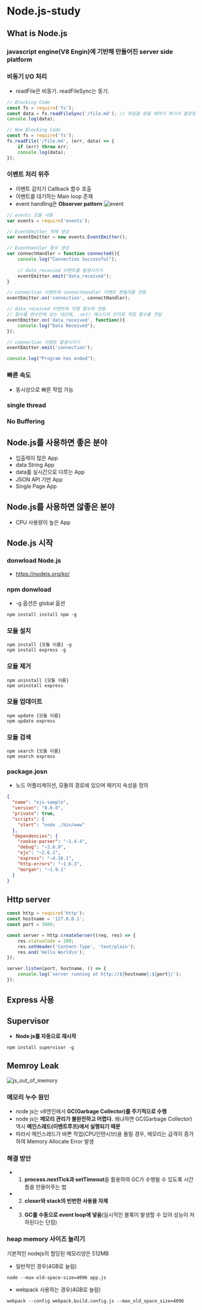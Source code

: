 # Node.js-study

## What is Node.js
### javascript engine(V8 Engin)에 기반해 만들어진 server side platform
### 비동기 I/O 처리
- readFile은 비동기. readFileSync는 동기.
```js
// Blocking Code
const fs = require('fs');
const data = fs.readFileSync('/file.md'); // 파일을 읽을 때까지 여기서 블로킹 됩니다.
console.log(data);
```

```js
// Noe Blocking Code
const fs = require('fs');
fs.readFile('/file.md', (err, data) => {
    if (err) throw err;
    console.log(data);
});
```

### 이벤트 처리 위주
- 이벤트 감지기 Callback 함수 호출
- 이벤트를 대기하는 Main loop 존재
- event handling은 **Observer pattern**
![event](https://user-images.githubusercontent.com/32935365/69825899-3f7e0e00-1254-11ea-9bf5-ba3908782efb.PNG)  

```js
// events 모듈 사용
var events = require('events');

// EventEmitter 객체 생성
var eventEmitter = new events.EventEmitter();

// EventHandler 함수 생성
var connectHandler = function connected(){
    console.log("Connection Successful");
    
    // data_recevied 이벤트를 발생시키기
    eventEmitter.emit("data_received");
}

// connection 이벤트와 connectHandler 이벤트 핸들러를 연동
eventEmitter.on('connection', connectHandler);

// data_received 이벤트와 익명 함수와 연동
// 함수를 변수안에 담는 대신에, .on() 메소드의 인자로 직접 함수를 전달
eventEmitter.on('data_received', function(){
    console.log("Data Received");
});

// connection 이벤트 발생시키기
eventEmitter.emit('connection');

console.log("Program has ended");
```


### 빠른 속도
- 동시성으로 빠른 작업 가능

### single thread

### No Buffering

## Node.js를 사용하면 좋은 분야
- 입출력이 많은 App
- data String App
- data를 실시간으로 다루는 App
- JSON API 기반 App
- Single Page App

##  Node.js를 사용하면 않좋은 분야
- CPU 사용량이 높은 App

## Node.js 시작
### donwload Node.js
 - https://nodejs.org/ko/
  
### npm donwload
- -g 옵션은 global 옵션
```
npm install install npm -g
```

### 모듈 설치
```
npm install {모듈 이름} -g
npm install express -g
```

### 모듈 제거
```
npm uninstall {모듈 이름}
npm uninstall express
```

### 모듈 업데이트
```
npm update {모듈 이름}
npm update express
```

### 모듈 검색
```
npm search {모듈 이름}
npm search express
```

### package.josn
- 노드 어플리케이션, 모듈의 경로에 있으며 패키지 속성을 정의
```json
{
  "name": "ejs-sample",
  "version": "0.0.0",
  "private": true,
  "scripts": {
    "start": "node ./bin/www"
  },
  "dependencies": {
    "cookie-parser": "~1.4.4",
    "debug": "~2.6.9",
    "ejs": "~2.6.1",
    "express": "~4.16.1",
    "http-errors": "~1.6.3",
    "morgan": "~1.9.1"
  }
}
```

## Http server
```js
const http = require('http');
const hostname = '127.0.0.1';
const port = 3000;

const server = http.createServer((req, res) => {
    res.statusCode = 200;
    res.setHeader('Content-Type', 'text/plain');
    res.end('Hello World\n');
});

server.listen(port, hostname, () => {
    console.log(`server running at http://${hostname}:${port}/`);
});
```


## Express 사용


## Supervisor
- **Node js를 자동으로 재시작**
```
npm install supervisor -g
```


## Memroy Leak
![js_out_of_memory](https://user-images.githubusercontent.com/32935365/71154077-0e569380-227e-11ea-93f4-b8e420879fba.PNG)  

### 메모리 누수 원인
- node js는 v8엔진에서 **GC(Garbage Collector)를 주기적으로 수행**
- node js는 **메모리 관리가 불완전하고 어렵다.** 왜냐하면 GC(Garbage Collector)역시 **메인스레드(이벤트루프)에서 실행되기 때문**
- 따라서 메인스레드가 바쁜 작업(CPU인텐시브)을 돌릴 경우, 메모리는 급격히 증가하여 Memory Allocate Error 발생

### 해결 방안
- 1. **process.nextTick과 setTimeout**을 활용하여 GC가 수행될 수 있도록 시간틈을 만들어주는 법
- 2. **closer와 stack의 빈번한 사용을 자제**
- 3. **GC를 수동으로 event loop에 넣음**(일시적인 블록이 발생할 수 있어 성능이 저하된다는 단점)

### heap memory 사이즈 늘리기
기본적인 nodejs의 할당된 메모리양은 512MB  

- 일반적인 경우(4GB로 늘림)
```
node --max-old-space-size=4096 app.js
```

- webpack 사용하는 경우(4GB로 늘림)
```
webpack --config webpack.build.config.js --max_old_space_size=4096
```

